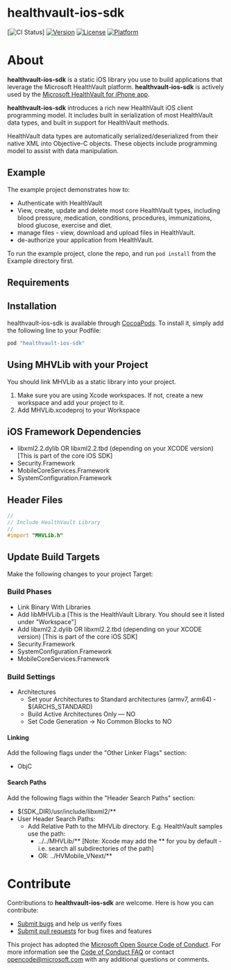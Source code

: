# healthvault-ios-sdk

[![CI Status](https://microsofthealth.visualstudio.com/_apis/public/build/definitions/f8da5110-49b1-4e9f-9022-2f58b6124ff9/194/badge)]
[![Version](https://img.shields.io/cocoapods/v/healthvault-ios-sdk.svg?style=flat)](http://cocoapods.org/pods/healthvault-ios-sdk)
[![License](https://img.shields.io/cocoapods/l/healthvault-ios-sdk.svg?style=flat)](http://cocoapods.org/pods/healthvault-ios-sdk)
[![Platform](https://img.shields.io/cocoapods/p/healthvault-ios-sdk.svg?style=flat)](http://cocoapods.org/pods/healthvault-ios-sdk)

# About
**healthvault-ios-sdk** is a static iOS library you use to build applications that leverage the Microsoft HealthVault platform. **healthvault-ios-sdk** is actively used by the [Microsoft HealthVault for iPhone app](https://itunes.apple.com/us/app/microsoft-healthvault/id546835834?mt=8).

**healthvault-ios-sdk** introduces a rich new HealthVault iOS client programming model. It includes built in serialization of most HealthVault data types, and built in support for HealthVault methods.

HealthVault data types are automatically serialized/deserialized from their native XML into Objective-C objects. These objects include programming model to assist with data manipulation. 

## Example

The example project demonstrates how to:

* Authenticate with HealthVault
* View, create, update and delete most core HealthVault types, including blood pressure, medication, conditions, procedures, immunizations, blood glucose, exercise and diet.
* manage files - view, download and upload files in HealthVault.
* de-authorize your application from HealthVault.

To run the example project, clone the repo, and run `pod install` from the Example directory first.

## Requirements

## Installation

healthvault-ios-sdk is available through [CocoaPods](http://cocoapods.org). To install
it, simply add the following line to your Podfile:

```ruby
pod "healthvault-ios-sdk"
```

## Using MHVLib with your Project

You should link MHVLib as a static library into your project.
 
1. Make sure you are using Xcode workspaces. If not, create a new workspace and add your project to it.
2. Add MHVLib.xcodeproj to your Workspace


## iOS Framework Dependencies
* libxml2.2.dylib OR libxml2.2.tbd (depending on your XCODE version)   [This is part of the core iOS SDK]
* Security.Framework
* MobileCoreServices.Framework
* SystemConfiguration.Framework


## Header Files

```objective-C
//
// Include HealthVault Library
//
#import "MHVLib.h"
```

## Update Build Targets

Make the following changes to your project Target: 

### Build Phases
* Link Binary With Libraries
* Add libMHVLib.a  [This is the HealthVault Library. You should see it listed under "Workspace"]
* Add libxml2.2.dylib OR libxml2.2.tbd (depending on your XCODE version)    [This is part of the core iOS SDK]
* Security.Framework
* SystemConfiguration.Framework
* MobileCoreServices.Framework

### Build Settings

* Architectures
  * Set your Architectures to Standard architectures (armv7, arm64) - $(ARCHS_STANDARD)
  * Build Active Architectures Only — NO
  * Set Code Generation -> No Common Blocks to NO

#### Linking
Add the following flags under the "Other Linker Flags" section:
  * ObjC

#### Search Paths
Add the following flags within the "Header Search Paths" section:
  * $(SDK_DIR)/usr/include/libxml2/**
  * User Header Search Paths: 
    * Add Relative Path to the MHVLib directory. E.g. HealthVault samples use the path:
      * ../../MHVLib/**       [Note: Xcode may add the ** for you by default - i.e. search all subdirectories of the path]
      * OR: ../HVMobile_VNext/**


# Contribute
Contributions to **healthvault-ios-sdk** are welcome.  Here is how you can contribute:

* [Submit bugs](https://github.com/Microsoft/HVMobile_VNext/issues) and help us verify fixes
* [Submit pull requests](https://github.com/Microsoft/HVMobile_VNext/pulls) for bug fixes and features

This project has adopted the [Microsoft Open Source Code of Conduct](https://opensource.microsoft.com/codeofconduct/). For more information see the [Code of Conduct FAQ](https://opensource.microsoft.com/codeofconduct/faq/) or contact [opencode@microsoft.com](mailto:opencode@microsoft.com) with any additional questions or comments.
